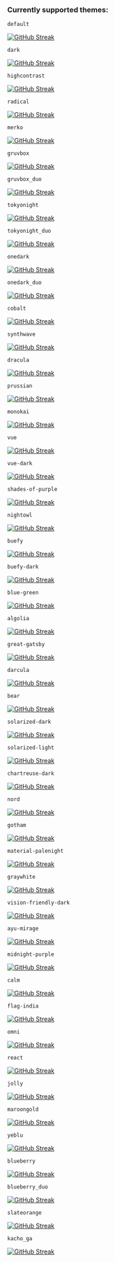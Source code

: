 ### Currently supported themes:

`default`

[![GitHub Streak](https://github-readme-streak-stats.herokuapp.com/?user=DenverCoder1&theme=default)](https://github.com/DenverCoder1/github-readme-streak-stats)

`dark`

[![GitHub Streak](https://github-readme-streak-stats.herokuapp.com/?user=DenverCoder1&theme=dark)](https://github.com/DenverCoder1/github-readme-streak-stats)

`highcontrast`

[![GitHub Streak](https://github-readme-streak-stats.herokuapp.com/?user=DenverCoder1&theme=highcontrast)](https://github.com/DenverCoder1/github-readme-streak-stats)

`radical`

[![GitHub Streak](https://github-readme-streak-stats.herokuapp.com/?user=DenverCoder1&theme=radical)](https://github.com/DenverCoder1/github-readme-streak-stats)

`merko`

[![GitHub Streak](https://github-readme-streak-stats.herokuapp.com/?user=DenverCoder1&theme=merko)](https://github.com/DenverCoder1/github-readme-streak-stats)

`gruvbox`

[![GitHub Streak](https://github-readme-streak-stats.herokuapp.com/?user=DenverCoder1&theme=gruvbox)](https://github.com/DenverCoder1/github-readme-streak-stats)

`gruvbox_duo`

[![GitHub Streak](https://github-readme-streak-stats.herokuapp.com/?user=DenverCoder1&theme=gruvbox_duo)](https://github.com/DenverCoder1/github-readme-streak-stats)

`tokyonight`

[![GitHub Streak](https://github-readme-streak-stats.herokuapp.com/?user=DenverCoder1&theme=tokyonight)](https://github.com/DenverCoder1/github-readme-streak-stats)

`tokyonight_duo`

[![GitHub Streak](https://github-readme-streak-stats.herokuapp.com/?user=DenverCoder1&theme=tokyonight_duo)](https://github.com/DenverCoder1/github-readme-streak-stats)

`onedark`

[![GitHub Streak](https://github-readme-streak-stats.herokuapp.com/?user=DenverCoder1&theme=onedark)](https://github.com/DenverCoder1/github-readme-streak-stats)

`onedark_duo`

[![GitHub Streak](https://github-readme-streak-stats.herokuapp.com/?user=DenverCoder1&theme=onedark_duo)](https://github.com/DenverCoder1/github-readme-streak-stats)

`cobalt`

[![GitHub Streak](https://github-readme-streak-stats.herokuapp.com/?user=DenverCoder1&theme=cobalt)](https://github.com/DenverCoder1/github-readme-streak-stats)

`synthwave`

[![GitHub Streak](https://github-readme-streak-stats.herokuapp.com/?user=DenverCoder1&theme=synthwave)](https://github.com/DenverCoder1/github-readme-streak-stats)

`dracula`

[![GitHub Streak](https://github-readme-streak-stats.herokuapp.com/?user=DenverCoder1&theme=dracula)](https://github.com/DenverCoder1/github-readme-streak-stats)

`prussian`

[![GitHub Streak](https://github-readme-streak-stats.herokuapp.com/?user=DenverCoder1&theme=prussian)](https://github.com/DenverCoder1/github-readme-streak-stats)

`monokai`

[![GitHub Streak](https://github-readme-streak-stats.herokuapp.com/?user=DenverCoder1&theme=monokai)](https://github.com/DenverCoder1/github-readme-streak-stats)

`vue`

[![GitHub Streak](https://github-readme-streak-stats.herokuapp.com/?user=DenverCoder1&theme=vue)](https://github.com/DenverCoder1/github-readme-streak-stats)

`vue-dark`

[![GitHub Streak](https://github-readme-streak-stats.herokuapp.com/?user=DenverCoder1&theme=vue-dark)](https://github.com/DenverCoder1/github-readme-streak-stats)

`shades-of-purple`

[![GitHub Streak](https://github-readme-streak-stats.herokuapp.com/?user=DenverCoder1&theme=shades-of-purple)](https://github.com/DenverCoder1/github-readme-streak-stats)

`nightowl`

[![GitHub Streak](https://github-readme-streak-stats.herokuapp.com/?user=DenverCoder1&theme=nightowl)](https://github.com/DenverCoder1/github-readme-streak-stats)

`buefy`

[![GitHub Streak](https://github-readme-streak-stats.herokuapp.com/?user=DenverCoder1&theme=buefy)](https://github.com/DenverCoder1/github-readme-streak-stats)

`buefy-dark`

[![GitHub Streak](https://github-readme-streak-stats.herokuapp.com/?user=DenverCoder1&theme=buefy-dark)](https://github.com/DenverCoder1/github-readme-streak-stats)

`blue-green`

[![GitHub Streak](https://github-readme-streak-stats.herokuapp.com/?user=DenverCoder1&theme=blue-green)](https://github.com/DenverCoder1/github-readme-streak-stats)

`algolia`

[![GitHub Streak](https://github-readme-streak-stats.herokuapp.com/?user=DenverCoder1&theme=algolia)](https://github.com/DenverCoder1/github-readme-streak-stats)

`great-gatsby`

[![GitHub Streak](https://github-readme-streak-stats.herokuapp.com/?user=DenverCoder1&theme=great-gatsby)](https://github.com/DenverCoder1/github-readme-streak-stats)

`darcula`

[![GitHub Streak](https://github-readme-streak-stats.herokuapp.com/?user=DenverCoder1&theme=darcula)](https://github.com/DenverCoder1/github-readme-streak-stats)

`bear`

[![GitHub Streak](https://github-readme-streak-stats.herokuapp.com/?user=DenverCoder1&theme=bear)](https://github.com/DenverCoder1/github-readme-streak-stats)

`solarized-dark`

[![GitHub Streak](https://github-readme-streak-stats.herokuapp.com/?user=DenverCoder1&theme=solarized-dark)](https://github.com/DenverCoder1/github-readme-streak-stats)

`solarized-light`

[![GitHub Streak](https://github-readme-streak-stats.herokuapp.com/?user=DenverCoder1&theme=solarized-light)](https://github.com/DenverCoder1/github-readme-streak-stats)

`chartreuse-dark`

[![GitHub Streak](https://github-readme-streak-stats.herokuapp.com/?user=DenverCoder1&theme=chartreuse-dark)](https://github.com/DenverCoder1/github-readme-streak-stats)

`nord`

[![GitHub Streak](https://github-readme-streak-stats.herokuapp.com/?user=DenverCoder1&theme=nord)](https://github.com/DenverCoder1/github-readme-streak-stats)

`gotham`

[![GitHub Streak](https://github-readme-streak-stats.herokuapp.com/?user=DenverCoder1&theme=gotham)](https://github.com/DenverCoder1/github-readme-streak-stats)

`material-palenight`

[![GitHub Streak](https://github-readme-streak-stats.herokuapp.com/?user=DenverCoder1&theme=material-palenight)](https://github.com/DenverCoder1/github-readme-streak-stats)

`graywhite`

[![GitHub Streak](https://github-readme-streak-stats.herokuapp.com/?user=DenverCoder1&theme=graywhite)](https://github.com/DenverCoder1/github-readme-streak-stats)

`vision-friendly-dark`

[![GitHub Streak](https://github-readme-streak-stats.herokuapp.com/?user=DenverCoder1&theme=vision-friendly-dark)](https://github.com/DenverCoder1/github-readme-streak-stats)

`ayu-mirage`

[![GitHub Streak](https://github-readme-streak-stats.herokuapp.com/?user=DenverCoder1&theme=ayu-mirage)](https://github.com/DenverCoder1/github-readme-streak-stats)

`midnight-purple`

[![GitHub Streak](https://github-readme-streak-stats.herokuapp.com/?user=DenverCoder1&theme=midnight-purple)](https://github.com/DenverCoder1/github-readme-streak-stats)

`calm`

[![GitHub Streak](https://github-readme-streak-stats.herokuapp.com/?user=DenverCoder1&theme=calm)](https://github.com/DenverCoder1/github-readme-streak-stats)

`flag-india`

[![GitHub Streak](https://github-readme-streak-stats.herokuapp.com/?user=DenverCoder1&theme=flag-india)](https://github.com/DenverCoder1/github-readme-streak-stats)

`omni`

[![GitHub Streak](https://github-readme-streak-stats.herokuapp.com/?user=DenverCoder1&theme=omni)](https://github.com/DenverCoder1/github-readme-streak-stats)

`react`

[![GitHub Streak](https://github-readme-streak-stats.herokuapp.com/?user=DenverCoder1&theme=react)](https://github.com/DenverCoder1/github-readme-streak-stats)

`jolly`

[![GitHub Streak](https://github-readme-streak-stats.herokuapp.com/?user=DenverCoder1&theme=jolly)](https://github.com/DenverCoder1/github-readme-streak-stats)

`maroongold`

[![GitHub Streak](https://github-readme-streak-stats.herokuapp.com/?user=DenverCoder1&theme=maroongold)](https://github.com/DenverCoder1/github-readme-streak-stats)

`yeblu`

[![GitHub Streak](https://github-readme-streak-stats.herokuapp.com/?user=DenverCoder1&theme=yeblu)](https://github.com/DenverCoder1/github-readme-streak-stats)

`blueberry`

[![GitHub Streak](https://github-readme-streak-stats.herokuapp.com/?user=DenverCoder1&theme=blueberry)](https://github.com/DenverCoder1/github-readme-streak-stats)

`blueberry_duo`

[![GitHub Streak](https://github-readme-streak-stats.herokuapp.com/?user=DenverCoder1&theme=blueberry_duo)](https://github.com/DenverCoder1/github-readme-streak-stats)

`slateorange`

[![GitHub Streak](https://github-readme-streak-stats.herokuapp.com/?user=DenverCoder1&theme=slateorange)](https://github.com/DenverCoder1/github-readme-streak-stats)

`kacho_ga`

[![GitHub Streak](https://github-readme-streak-stats.herokuapp.com/?user=DenverCoder1&theme=kacho_ga)](https://github.com/DenverCoder1/github-readme-streak-stats)